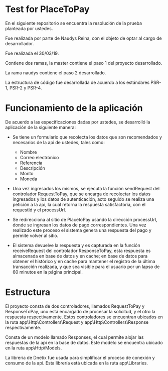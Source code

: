 # Test for PlaceToPay
En el siguiente repositorio se encuentra la resolución de la prueba planteada por ustedes.

Fue realizada por parte de Naudys Reina, con el objeto de optar al cargo de desarrollador.

Fue realizada el 30/03/19.

Contiene dos ramas, la master contiene el paso 1 del proyecto desarrollado.

La rama naudys contiene el paso 2 desarrollado. 

La estructura de código fue desarrollada de acuerdo a los estándares PSR-1, PSR-2 y PSR-4.

# Funcionamiento de la aplicación

De acuerdo a las especificaciones dadas por ustedes, se desarrolló la aplicación de la siguiente manera:

- Se tiene un formulario que recolecta los datos que son recomendados y necesarios de la api de ustedes, tales como:
    - Nombre
    - Correo electrónico
    - Referencia
    - Descripción
    - Monto
    - Moneda

- Una vez ingresados los mismos, se ejecuta la función sendRequest del controlador RequestToPay, que se encarga de recolectar los datos ingresados y los datos de autenticación, acto seguido se realiza una petición a la api, la cual retorna la respuesta satisfactoria, con el requestId y el processUrl.

- Se redirecciona al sitio de PlacetoPay usando la dirección processUrl, donde se ingresan los datos de pago correspondientes. Una vez realizado este proceso el sistema genera una respuesta del pago y permite volver al sitio.

- El sistema devuelve la respuesta y es capturada en la función receiveRequest del controlador
ResponseToPay, esta respuesta es almacenada en base de datos y en cache; en base de datos para obtener el histórico y en cache para mantener el registro de la última transacción realizada, y que sea visible para el usuario por un lapso de 60 minutos en la página principal.

# Estructura

El proyecto consta de dos controladores, llamados RequestToPay y ResponseToPay, uno está encargado de procesar la solicitud, y el otro la respuesta respectivamente. Estos controladores se encuentran ubicados en la ruta app\Http\Controllers\Request y app\Http\Controllers\Response respectivamente.

Consta de un modelo llamado Responses, el cual permite alojar las respuestas de la api en la base de datos. Este modelo se encuentra ubicado en la ruta app\Http\Models.

La libreria de Dnetix fue usada para simplificar el proceso de conexión y consumo de la api. Esta librería está ubicada en la ruta app\Libraries.